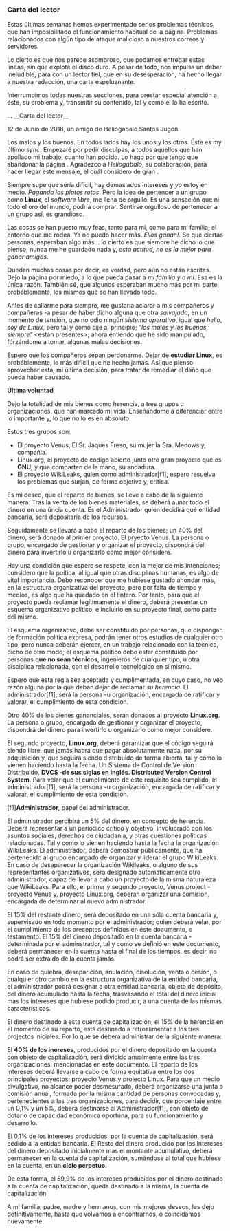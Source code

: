 ### Carta del lector ###

Estas últimas semanas hemos experimentado serios problemas técnicos, que han imposibilitado el funcionamiento habitual de la página. Problemas relacionados con algún tipo de ataque malicioso a nuestros correos y servidores.

Lo cierto es que nos parece asombroso, que podamos entregar estas líneas, sin que explote el disco duro. A pesar de todo, nos impulsa un deber ineludible, para con un lector fiel, que en su desesperación, ha hecho llegar a nuestra redacción, una carta espeluznante.

Interrumpimos todas nuestras secciones, para prestar especial atención a éste, su problema y, transmitir su contenido, tal y como él lo ha escrito.

<mara de cita>
... __Carta del lector__

12 de Junio de 2018, un amigo de Heliogabalo Santos Jugón.

Los malos y los buenos. En todos lados hay los unos y los otros. Éste es my último _sync_. Empezaré por pedir disculpas, a todos aquellos que han apollado mi trabajo, cuanto han podido. Lo hago por que tengo que abandonar la página <en la que trabajo actualmente>. Agradezco a _Heliogábalo_, su colaboración, para hacer llegar este mensaje, el cuál considero de gran <importancia _rev.>.

Siempre supe que sería difícil, hay demasiados intereses y _yo_ estoy en medio. _Pagando los platos rotos_. Pero la idea de pertencer a un grupo como __Linux__, el _software libre_, me llena de orgullo. Es una sensación que ni todo el oro del mundo, podría comprar. Sentirse orgulloso de pertenecer a un grupo así, es grandioso.

Las cosas se han puesto muy feas, tanto para mí, como para mi familia; el entorno que me rodea.
Ya no puedo hacer más. _Ellos ganan!_. Se que ciertas personas, esperaban algo más... lo cierto es que siempre he dicho lo que pienso, nunca me he guardado nada y, _esta actitud, no es la mejor para ganar amigos_.

Quedan muchas cosas por decir, es verdad, pero aún no están escritas. Dejo la página por miedo, a lo que pueda pasar a _mi familia y a mí_. Esa es la única razón.
También sé, que algunos esperaban mucho más por mi parte, probáblemente, los mismos que se han llevado todo. 

Antes de callarme para siempre, me gustaría aclarar a mis compañeros y compañeras -a pesar de haber dicho alguna que otra _salvajada_, en un momento de tensión, que no odio ningún _sistema operativo_, igual que _helio_, _soy de Linux_, pero tal y como dije al principio; _"los malos y los buenos, siempre"_ <están presentes>; ahora entiendo que he sido manipulado, fórzándome a tomar, algunas malas decisiones. 

Espero que los compañeros sepan perdonarme. Dejar de __estudiar Linux__, es probáblemente, lo más difícil que he hecho jamás. Así que pienso aprovechar ésta, mi última decisión, para tratar de remediar el daño que pueda haber causado.

__Última voluntad__

Dejo la totalidad de mis bienes como herencia, a tres grupos u organizaciones, que han marcado mi vida. Enseñándome a diferenciar entre lo importante y, lo que no lo es en absoluto.

Estos tres grupos son: 
- El proyecto Venus, El Sr. Jaques Freso, su mujer la Sra. Medows y, compañia.
- Linux.org, el proyecto de código abierto junto otro gran proyecto que es __GNU__, y que comparten de la mano, su andadura.
- El proyecto WikiLeaks, quien como administrador[f1], espero resuelva los problemas que surjan, de forma objetiva y, crítica.

Es mi deseo, que el reparto de bienes, se lleve a cabo de la siguiente manera:
Tras la venta de los bienes materiales, se deberá aunar todo el dinero en una úncia cuenta. Es el Administrador quien decidirá qué entidad bancaria, será depositaria de los recursos.

Seguidamente se llevará a cabo el reparto de los bienes; un 40% del dinero, será donado al primer proyecto. El pryecto Venus. La persona o grupo, encargado de gestionar y organizar el proyecto, dispondrá del dinero para invertirlo u organizarlo como mejor considere.

Hay una condición que espero se respete, con la mejor de mis intenciones; considero que la poítica, al igual que otras disciplinas humanas, es algo de vital importancia. Debo reconocer que me hubiese gustado ahondar más, en la estructura organizativa del proyecto, pero por falta de tiempo y medios, es algo que ha quedado en el tintero. Por tanto, para que el proyecto pueda reclamar legítimamente el dinero, deberá presentar un esquema organizativo político, e incluirlo en su proyecto final, como parte del mismo.

El esquema organizativo, debe ser constituido por personas, que dispongan de formación política expresa, podrán tener otros estudios de cualquier otro tipo, pero nunca deberán ejercer, en un trabajo relacionado con la técnica, dicho de otro modo; el esquema político debe estar constituido por personas __que no sean técnicos__, ingenieros de cualquier tipo, u otra disciplica relacionada, con el desarrollo tecnológico en sí mismo.

Espero que esta regla sea aceptada y cumplimentada, en cuyo caso, no veo razón alguna por la que deban dejar de reclamar _su herencia_. El administrador[f1], será la persona -u organización, encargada de ratificar y valorar, el cumplimiento de esta condición.

Otro 40% de los bienes gananciales, serán donados al proyecto __Linux.org__. La persona o grupo, encargado de gestionar y organizar el proyecto, dispondrá del dinero para invertirlo u organizarlo como mejor considere.

El segundo proyecto, __Linux.org__, deberá garantizar que el código seguirá siendo libre, que jamás habrá que pagar absolutamente nada, por su adquisición y, que seguirá siendo distribuido de forma abierta, tal y como lo vienen haciendo hasta la fecha. Un Sistema de Control de Versión Distribuido, __DVCS -de sus siglas en inglés. Distributed Version Control System__. Para velar que el cumplimiento de éste requisito sea cumplido, el administrador[f1], será la persona -u organización, encargada de ratificar y valorar, el cumplimiento de esta condición.


[f1]__Administrador__, papel del administrador.

El administrador percibirá un 5% del dinero, en concepto de herencia. Deberá representar a un períodico crítico y objetivo, involucrado con los asuntos sociales, derechos de ciudadania, y otras cuestiones políticas relacionadas. Tal y como lo vienen haciendo hasta la fecha la organización WikiLeaks. El administrador, deberá demostrar públicamente, que ha pertenecido al grupo encargado de organizar y liderar el grupo WikiLeaks. En caso de desaparecer la organización Wikileaks, o alguno de sus representantes organizativos, será designado automáticamente otro administrador, capaz de llevar a cabo un proyecto de la misma naturaleza que WikiLeaks. 
Para ello, el primer y segundo proyecto, Venus project -proyecto Venus y, proyecto Linux.org, deberán organizar una comisión, encargada de determinar al nuevo administrador.

El 15% del restante dinero, será depositado en una sóla cuenta bancaria y, supervisado en todo momento por el administrador; quien deberá velar, por el cumplimiento de los preceptos definidos en éste documento, o testamento. El 15% del dinero depositado en la cuenta bancaria -determinada por el adminstrador, tal y como se definió en este documento, deberá permanecer en la cuenta hasta el final de los tiempos, es decir, no podrá ser extraído de la cuenta jamás.

En caso de quiebra, desaparición, anulación, disolución, venta o cesión, o cualquier otro cambio en la estructura organizativa de la entidad bancaria, el administrador podrá designar a otra entidad bancaria, objeto de depósito, del dinero acumulado hasta la fecha, trasvasando el total del dinero inicial mas los intereses que hubiese podido producir, a una cuenta de las mismas características.

El dinero destinado a esta cuenta de capitalización, el 15% de la herencia en el momento de su reparto, está destinado a retroalimentar a los tres projectos iniciales. Por lo que se deberá administrar de la siguiente manera:

El __40% de los inereses__, producidos por el dinero depositado en la cuenta con objeto de capitalización, será dividido anualmente entre las tres organizaciones, mencionadas en este documento. El reparto de los intereses deberá llevarse a cabo de forma equitativa entre los dos principales proyectos; proyecto Venus y projecto Linux. 
Para que un medio divulgativo, no alcance poder desmesurado, deberá organizarse una junta o comisión anual, formada por la misma cantidad de personas convocadas y, pertenecientes a las tres organizaciones, para decidir, que porcentaje entre un 0,1% y un 5%, deberá destinarse al Administrador[f1], con objeto de dotarlo de capacidad económica oportuna, para su funcionamiento y desarrollo.

El 0,1% de los intereses producidos, por la cuenta de capitalización, será cedido a la entidad bancaria. El Resto del dinero producido por los intereses del dinero depositado inicialmente mas el montante acumulativo, deberá permanecer en la cuenta de capitalización, sumándose al total que hubiese en  la cuenta, en un __ciclo perpetuo__.

De esta forma, el 59,9% de los intereses producidos por el dinero destinado a la cuenta de capitalización, queda destinado a la misma, la cuenta de capitalización.




A mi familia, padre, madre y hermanos, con mis mejores deseos, les dejo definitivamente, hasta que volvamos a encontrarnos, o coincidamos nuevamente.

<mara de cita>

